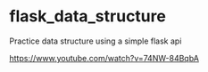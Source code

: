 # flask_data_structure
Practice data structure using a simple flask api

https://www.youtube.com/watch?v=74NW-84BqbA
